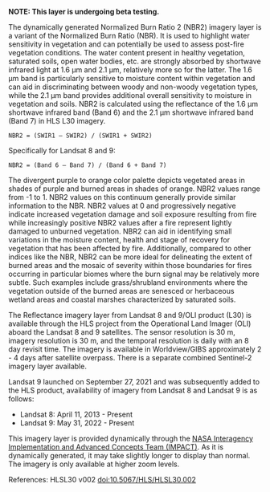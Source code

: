 **NOTE: This layer is undergoing beta testing.**

The dynamically generated Normalized Burn Ratio 2 (NBR2) imagery layer is a variant of the Normalized Burn Ratio (NBR). It is used to highlight water sensitivity in vegetation and can potentially be used to assess post-fire vegetation conditions. The water content present in healthy vegetation, saturated soils, open water bodies, etc. are strongly absorbed by shortwave infrared light at 1.6 µm and 2.1 µm, relatively more so for the latter. The 1.6 µm band is particularly sensitive to moisture content within vegetation and can aid in discriminating between woody and non-woody vegetation types, while the 2.1 µm band provides additional overall sensitivity to moisture in vegetation and soils. NBR2 is calculated using the reflectance of the 1.6 µm shortwave infrared band (Band 6) and the 2.1 µm shortwave infrared band (Band 7) in HLS L30 imagery.

`NBR2 = (SWIR1 – SWIR2) / (SWIR1 + SWIR2)`

Specifically for Landsat 8 and 9:

`NBR2 = (Band 6 – Band 7) / (Band 6 + Band 7)`

The divergent purple to orange color palette depicts vegetated areas in shades of purple and burned areas in shades of orange. NBR2 values range from -1 to 1. NBR2 values on this continuum generally provide similar information to the NBR. NBR2 values at 0 and progressively negative indicate increased vegetation damage and soil exposure resulting from fire while increasingly positive NBR2 values after a fire represent lightly damaged to unburned vegetation. NBR2 can aid in identifying small variations in the moisture content, health and stage of recovery for vegetation that has been affected by fire. Additionally, compared to other indices like the NBR, NBR2 can be more ideal for delineating the extent of burned areas and the mosaic of severity within those boundaries for fires occurring in particular biomes where the burn signal may be relatively more subtle. Such examples include grass/shrubland environments where the vegetation outside of the burned areas are senesced or herbaceous wetland areas and coastal marshes characterized by saturated soils.

The Reflectance imagery layer from Landsat 8 and 9/OLI product (L30) is available through the HLS project from the Operational Land Imager (OLI) aboard the Landsat 8 and 9 satellites. The sensor resolution is 30 m, imagery resolution is 30 m, and the temporal resolution is daily with an 8 day revisit time. The imagery is available in Worldview/GIBS approximately 2 - 4 days after satellite overpass. There is a separate combined Sentinel-2 imagery layer available.

Landsat 9 launched on September 27, 2021 and was subsequently added to the HLS product, availability of imagery from Landsat 8 and Landsat 9 is as follows:
- Landsat 8: April 11, 2013 - Present
- Landsat 9: May 31, 2022 - Present

This imagery layer is provided dynamically through the [NASA Interagency Implementation and Advanced Concepts Team (IMPACT)](https://www.earthdata.nasa.gov/about/impact). As it is dynamically generated, it may take slightly longer to display than normal. The imagery is only available at higher zoom levels.

References: HLSL30 v002 [doi:10.5067/HLS/HLSL30.002](https://doi.org/10.5067/HLS/HLSL30.002)